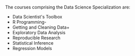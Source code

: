 The courses comprising the Data Science Specialization are:
* Data Scientist's Toolbox
* R Programming-
* Getting and Cleaning Data+
* Exploratory Data Analysis
* Reproducible Research
* Statistical Inference
* Regression Models
